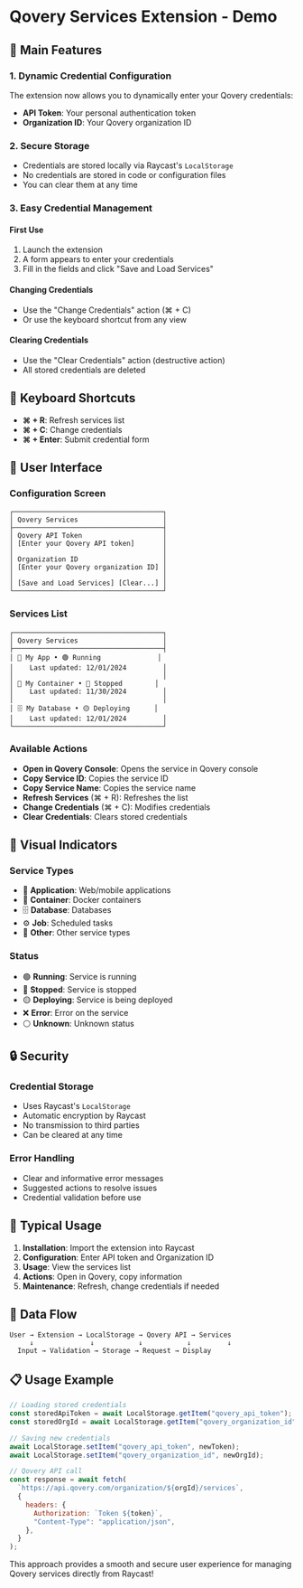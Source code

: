 # Qovery Services Extension - Demo

## 🎯 Main Features

### 1. Dynamic Credential Configuration

The extension now allows you to dynamically enter your Qovery credentials:

- **API Token**: Your personal authentication token
- **Organization ID**: Your Qovery organization ID

### 2. Secure Storage

- Credentials are stored locally via Raycast's `LocalStorage`
- No credentials are stored in code or configuration files
- You can clear them at any time

### 3. Easy Credential Management

#### First Use

1. Launch the extension
2. A form appears to enter your credentials
3. Fill in the fields and click "Save and Load Services"

#### Changing Credentials

- Use the "Change Credentials" action (⌘ + C)
- Or use the keyboard shortcut from any view

#### Clearing Credentials

- Use the "Clear Credentials" action (destructive action)
- All stored credentials are deleted

## 🔧 Keyboard Shortcuts

- **⌘ + R**: Refresh services list
- **⌘ + C**: Change credentials
- **⌘ + Enter**: Submit credential form

## 📱 User Interface

### Configuration Screen

```
┌─────────────────────────────────────┐
│ Qovery Services                     │
├─────────────────────────────────────┤
│ Qovery API Token                    │
│ [Enter your Qovery API token]       │
│                                     │
│ Organization ID                     │
│ [Enter your Qovery organization ID] │
│                                     │
│ [Save and Load Services] [Clear...] │
└─────────────────────────────────────┘
```

### Services List

```
┌─────────────────────────────────────┐
│ Qovery Services                     │
├─────────────────────────────────────┤
│ 📱 My App • 🟢 Running              │
│    Last updated: 12/01/2024         │
│                                     │
│ 🐳 My Container • 🔴 Stopped        │
│    Last updated: 11/30/2024         │
│                                     │
│ 🗄️ My Database • 🟡 Deploying      │
│    Last updated: 12/01/2024         │
└─────────────────────────────────────┘
```

### Available Actions

- **Open in Qovery Console**: Opens the service in Qovery console
- **Copy Service ID**: Copies the service ID
- **Copy Service Name**: Copies the service name
- **Refresh Services** (⌘ + R): Refreshes the list
- **Change Credentials** (⌘ + C): Modifies credentials
- **Clear Credentials**: Clears stored credentials

## 🎨 Visual Indicators

### Service Types

- 📱 **Application**: Web/mobile applications
- 🐳 **Container**: Docker containers
- 🗄️ **Database**: Databases
- ⚙️ **Job**: Scheduled tasks
- 🔧 **Other**: Other service types

### Status

- 🟢 **Running**: Service is running
- 🔴 **Stopped**: Service is stopped
- 🟡 **Deploying**: Service is being deployed
- ❌ **Error**: Error on the service
- ⚪ **Unknown**: Unknown status

## 🔒 Security

### Credential Storage

- Uses Raycast's `LocalStorage`
- Automatic encryption by Raycast
- No transmission to third parties
- Can be cleared at any time

### Error Handling

- Clear and informative error messages
- Suggested actions to resolve issues
- Credential validation before use

## 🚀 Typical Usage

1. **Installation**: Import the extension into Raycast
2. **Configuration**: Enter API token and Organization ID
3. **Usage**: View the services list
4. **Actions**: Open in Qovery, copy information
5. **Maintenance**: Refresh, change credentials if needed

## 🔄 Data Flow

```
User → Extension → LocalStorage → Qovery API → Services
     ↓              ↓           ↓           ↓         ↓
  Input → Validation → Storage → Request → Display
```

## 📋 Usage Example

```javascript
// Loading stored credentials
const storedApiToken = await LocalStorage.getItem("qovery_api_token");
const storedOrgId = await LocalStorage.getItem("qovery_organization_id");

// Saving new credentials
await LocalStorage.setItem("qovery_api_token", newToken);
await LocalStorage.setItem("qovery_organization_id", newOrgId);

// Qovery API call
const response = await fetch(
  `https://api.qovery.com/organization/${orgId}/services`,
  {
    headers: {
      Authorization: `Token ${token}`,
      "Content-Type": "application/json",
    },
  }
);
```

This approach provides a smooth and secure user experience for managing Qovery services directly from Raycast!
